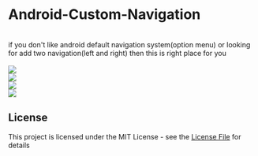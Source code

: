 # Android-Custom-Navigation

</br>
if you don't like android default navigation system(option menu) or looking for add two navigation(left and right) then this is right place for you

</br>
</br>
<img height src="https://i.imgur.com/GODGZsB.png" />

</br>
<img height src="https://i.imgur.com/GODGZsB.png" />

</br>
<img height src="https://i.imgur.com/wr8UGGz.png" />


</br>
<img height src="https://i.imgur.com/kr8ngvK.png" />
</br>

## License
This project is licensed under the MIT License - see the [License File](LICENSE) for details
